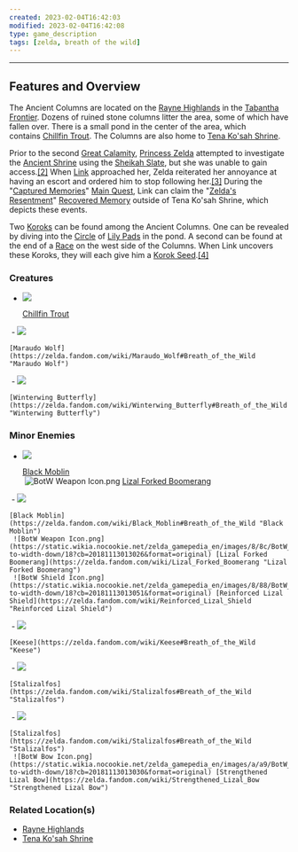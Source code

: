 ```yaml
---
created: 2023-02-04T16:42:03
modified: 2023-02-04T16:42:08
type: game_description
tags: [zelda, breath of the wild]
---
```

___

## Features and Overview
The Ancient Columns are located on the [Rayne Highlands](https://zelda.fandom.com/wiki/Rayne_Highlands#Breath_of_the_Wild "Rayne Highlands") in the [Tabantha Frontier](https://zelda.fandom.com/wiki/Tabantha_Frontier#Breath_of_the_Wild "Tabantha Frontier"). Dozens of ruined stone columns litter the area, some of which have fallen over. There is a small pond in the center of the area, which contains [Chillfin Trout](https://zelda.fandom.com/wiki/Chillfin_Trout#Breath_of_the_Wild "Chillfin Trout"). The Columns are also home to [Tena Ko'sah Shrine](https://zelda.fandom.com/wiki/Tena_Ko%27sah_Shrine#Breath_of_the_Wild "Tena Ko'sah Shrine").

Prior to the second [Great Calamity](https://zelda.fandom.com/wiki/Great_Calamity#Breath_of_the_Wild "Great Calamity"), [Princess Zelda](https://zelda.fandom.com/wiki/Princess_Zelda#Breath_of_the_Wild "Princess Zelda") attempted to investigate the [Ancient Shrine](https://zelda.fandom.com/wiki/Ancient_Shrine#Breath_of_the_Wild "Ancient Shrine") using the [Sheikah Slate](https://zelda.fandom.com/wiki/Sheikah_Slate#Breath_of_the_Wild "Sheikah Slate"), but she was unable to gain access.[[2]](https://zelda.fandom.com/wiki/Ancient_Columns?so=search#cite_note-2) When [Link](https://zelda.fandom.com/wiki/Link#Breath_of_the_Wild "Link") approached her, Zelda reiterated her annoyance at having an escort and ordered him to stop following her.[[3]](https://zelda.fandom.com/wiki/Ancient_Columns?so=search#cite_note-3) During the "[Captured Memories](https://zelda.fandom.com/wiki/Captured_Memories#Breath_of_the_Wild "Captured Memories")" [Main Quest](https://zelda.fandom.com/wiki/Main_Quest#Breath_of_the_Wild "Main Quest"), Link can claim the "[Zelda's Resentment](https://zelda.fandom.com/wiki/Zelda%27s_Resentment#Breath_of_the_Wild "Zelda's Resentment")" [Recovered Memory](https://zelda.fandom.com/wiki/Recovered_Memory#Breath_of_the_Wild "Recovered Memory") outside of Tena Ko'sah Shrine, which depicts these events.

Two [Koroks](https://zelda.fandom.com/wiki/Korok#Breath_of_the_Wild "Korok") can be found among the Ancient Columns. One can be revealed by diving into the [Circle](https://zelda.fandom.com/wiki/Circle#Breath_of_the_Wild "Circle") of [Lily Pads](https://zelda.fandom.com/wiki/Lily_Pad#Breath_of_the_Wild "Lily Pad") in the pond. A second can be found at the end of a [Race](https://zelda.fandom.com/wiki/Race#Breath_of_the_Wild "Race") on the west side of the Columns. When Link uncovers these Koroks, they will each give him a [Korok Seed](https://zelda.fandom.com/wiki/Korok_Seed#Breath_of_the_Wild "Korok Seed").[[4]](https://zelda.fandom.com/wiki/Ancient_Columns?so=search#cite_note-4)

### Creatures
-   [![](https://static.wikia.nocookie.net/zelda_gamepedia_en/images/4/4e/BotW_Chillfin_Trout_Model.png/revision/latest/scale-to-width-down/120?cb=20180426015109&format=original)](https://static.wikia.nocookie.net/zelda_gamepedia_en/images/4/4e/BotW_Chillfin_Trout_Model.png/revision/latest?cb=20180426015109)
    
    [Chillfin Trout](https://zelda.fandom.com/wiki/Chillfin_Trout#Breath_of_the_Wild "Chillfin Trout")
    
 -   [![](https://static.wikia.nocookie.net/zelda_gamepedia_en/images/f/fa/BotW_Maraudo_Wolf_Model.png/revision/latest/scale-to-width-down/120?cb=20210609211735&format=original)](https://static.wikia.nocookie.net/zelda_gamepedia_en/images/f/fa/BotW_Maraudo_Wolf_Model.png/revision/latest?cb=20210609211735)
    
    [Maraudo Wolf](https://zelda.fandom.com/wiki/Maraudo_Wolf#Breath_of_the_Wild "Maraudo Wolf")
    
 -   [![](https://static.wikia.nocookie.net/zelda_gamepedia_en/images/d/da/BotW_Winterwing_Butterfly_Model.png/revision/latest/scale-to-width-down/120?cb=20180426025710&format=original)](https://static.wikia.nocookie.net/zelda_gamepedia_en/images/d/da/BotW_Winterwing_Butterfly_Model.png/revision/latest?cb=20180426025710)
    
    [Winterwing Butterfly](https://zelda.fandom.com/wiki/Winterwing_Butterfly#Breath_of_the_Wild "Winterwing Butterfly")
    

### Minor Enemies
-   [![](https://static.wikia.nocookie.net/zelda_gamepedia_en/images/3/3e/BotW_Black_Moblin_Model.png/revision/latest/scale-to-width-down/92?cb=20180417155825&format=original)](https://static.wikia.nocookie.net/zelda_gamepedia_en/images/3/3e/BotW_Black_Moblin_Model.png/revision/latest?cb=20180417155825)
    
    [Black Moblin](https://zelda.fandom.com/wiki/Black_Moblin#Breath_of_the_Wild "Black Moblin")  
     ![BotW Weapon Icon.png](https://static.wikia.nocookie.net/zelda_gamepedia_en/images/8/8c/BotW_Weapon_Icon.png/revision/latest/scale-to-width-down/18?cb=20181113013026&format=original) [Lizal Forked Boomerang](https://zelda.fandom.com/wiki/Lizal_Forked_Boomerang "Lizal Forked Boomerang")
    
 -   [![](https://static.wikia.nocookie.net/zelda_gamepedia_en/images/3/3e/BotW_Black_Moblin_Model.png/revision/latest/scale-to-width-down/92?cb=20180417155825&format=original)](https://static.wikia.nocookie.net/zelda_gamepedia_en/images/3/3e/BotW_Black_Moblin_Model.png/revision/latest?cb=20180417155825)
    
    [Black Moblin](https://zelda.fandom.com/wiki/Black_Moblin#Breath_of_the_Wild "Black Moblin")  
     ![BotW Weapon Icon.png](https://static.wikia.nocookie.net/zelda_gamepedia_en/images/8/8c/BotW_Weapon_Icon.png/revision/latest/scale-to-width-down/18?cb=20181113013026&format=original) [Lizal Forked Boomerang](https://zelda.fandom.com/wiki/Lizal_Forked_Boomerang "Lizal Forked Boomerang")  
     ![BotW Shield Icon.png](https://static.wikia.nocookie.net/zelda_gamepedia_en/images/8/88/BotW_Shield_Icon.png/revision/latest/scale-to-width-down/18?cb=20181113013051&format=original) [Reinforced Lizal Shield](https://zelda.fandom.com/wiki/Reinforced_Lizal_Shield "Reinforced Lizal Shield")
    
 -   [![](https://static.wikia.nocookie.net/zelda_gamepedia_en/images/d/d9/BotW_Keese_Model.png/revision/latest/scale-to-width-down/120?cb=20171226215243&format=original)](https://static.wikia.nocookie.net/zelda_gamepedia_en/images/d/d9/BotW_Keese_Model.png/revision/latest?cb=20171226215243)
    
    [Keese](https://zelda.fandom.com/wiki/Keese#Breath_of_the_Wild "Keese")
    
 -   [![](https://static.wikia.nocookie.net/zelda_gamepedia_en/images/5/59/BotW_Stalizalfos_Model.png/revision/latest/scale-to-width-down/120?cb=20170604163917&format=original)](https://static.wikia.nocookie.net/zelda_gamepedia_en/images/5/59/BotW_Stalizalfos_Model.png/revision/latest?cb=20170604163917)
    
    [Stalizalfos](https://zelda.fandom.com/wiki/Stalizalfos#Breath_of_the_Wild "Stalizalfos")
    
 -   [![](https://static.wikia.nocookie.net/zelda_gamepedia_en/images/5/59/BotW_Stalizalfos_Model.png/revision/latest/scale-to-width-down/120?cb=20170604163917&format=original)](https://static.wikia.nocookie.net/zelda_gamepedia_en/images/5/59/BotW_Stalizalfos_Model.png/revision/latest?cb=20170604163917)
    
    [Stalizalfos](https://zelda.fandom.com/wiki/Stalizalfos#Breath_of_the_Wild "Stalizalfos")  
     ![BotW Bow Icon.png](https://static.wikia.nocookie.net/zelda_gamepedia_en/images/a/a9/BotW_Bow_Icon.png/revision/latest/scale-to-width-down/18?cb=20181113013030&format=original) [Strengthened Lizal Bow](https://zelda.fandom.com/wiki/Strengthened_Lizal_Bow "Strengthened Lizal Bow")

### Related Location(s)
-   [Rayne Highlands](https://zelda.fandom.com/wiki/Rayne_Highlands "Rayne Highlands")
-   [Tena Ko'sah Shrine](https://zelda.fandom.com/wiki/Tena_Ko%27sah_Shrine "Tena Ko'sah Shrine")